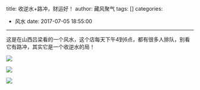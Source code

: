 title: 收逆水+路冲，财运好！
author: 藏风聚气
tags: []
categories:
  - 风水
date: 2017-07-05 18:55:00
---
这是在山西吕梁看的一个风水，这个店每天下午4到6点，都有很多人排队，别看它有路冲，其实它是一个收逆水的局！

![](http://fs-image.pull.net.cn/17-7-5/30888289.jpg!800)

![](http://fs-image.pull.net.cn/17-7-5/98893940.jpg!800)

![](http://fs-image.pull.net.cn/17-7-5/7154917.jpg!800)